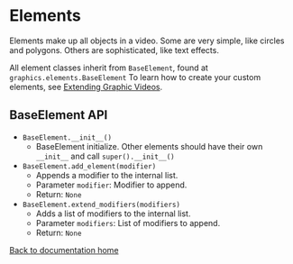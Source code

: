 # Elements

Elements make up all objects in a video.
Some are very simple, like circles and polygons.
Others are sophisticated, like text effects.

All element classes inherit from `BaseElement`, found at `graphics.elements.BaseElement`
To learn how to create your custom elements, see [Extending Graphic Videos][extending].

## BaseElement API

* `BaseElement.__init__()`
    * BaseElement initialize. Other elements should have their own `__init__` and call `super().__init__()`
* `BaseElement.add_element(modifier)`
    * Appends a modifier to the internal list.
    * Parameter `modifier`: Modifier to append.
    * Return: `None`
* `BaseElement.extend_modifiers(modifiers)`
    * Adds a list of modifiers to the internal list.
    * Parameter `modifiers`: List of modifiers to append.
    * Return: `None`

[Back to documentation home][home]

[home]: https://medilocus.github.io/graphic_videos/
[extending]: https://medilocus.github.io/graphic_videos/extending
